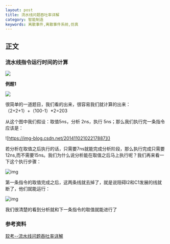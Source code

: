 ```yaml
---
layout: post
title: 流水线问题吞吐率详解
category: 智能制造
keywords: 离散事件,离散事件系统,仿真
---
```


## 正文
### 流水线指令运行时间的计算

![](https://img-blog.csdn.net/20141102101844062)

**例题1**

![](https://img-blog.csdn.net/20141102102029217)

很简单的一道题目，我们看的出来，很容易我们就计算的出来：（2+2+1）+（100-1）*2=203

从这个图中我们假设：取值5ns，分析 2ns，执行 5ns；那么我们执行完一条指令应该是： 

![https://img-blog.csdn.net/20141102102217887]()

若分析在取值之后执行的话，只需要7ns就能完成分析阶段，那么执行完成只需要12ns,而不需要15ns。我们为什么说分析能在取值之后马上执行呢？我们再来看一下这个执行步骤： 

  ![img](https://img-blog.csdn.net/20141102102328820)

第一条指令的取值完成之后，这两条线就去掉了，就是说阻碍I2和C1发展的线就断了，他们就能运行：

 ![img](https://img-blog.csdn.net/20141102102358320)

 我们很清楚的看到分析就和下一条指令的取值就能进行了

### 参考资料
[软考--流水线问题吞吐率详解](https://blog.csdn.net/baidu_41666198/article/details/80852949)